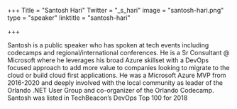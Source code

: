 +++
Title = "Santosh Hari"
Twitter = "_s_hari"
image = "santosh-hari.png"
type = "speaker"
linktitle = "santosh-hari"

+++

Santosh is a public speaker who has spoken at tech events including codecamps and regional/international conferences. He is a Sr Consultant @ Microsoft where he leverages his broad Azure skillset with a DevOps focused approach to add more value to companies looking to migrate to the cloud or build cloud first applications. He was a Microsoft Azure MVP from 2016-2020 and deeply involved with the local community as leader of the Orlando .NET User Group and co-organizer of the Orlando Codecamp. Santosh was listed in TechBeacon’s DevOps Top 100 for 2018
